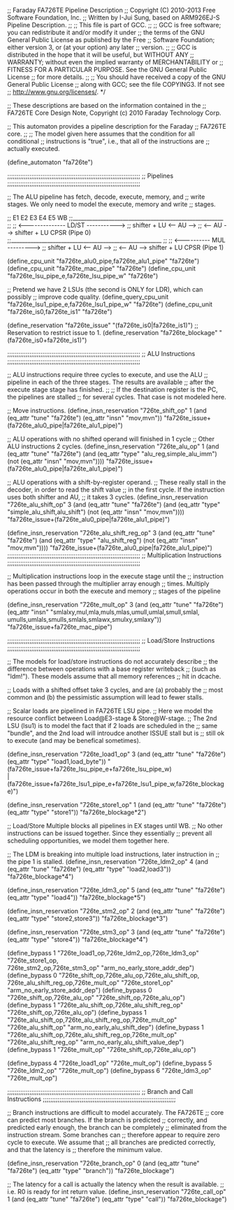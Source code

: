 ;; Faraday FA726TE Pipeline Description
;; Copyright (C) 2010-2013 Free Software Foundation, Inc.
;; Written by I-Jui Sung, based on ARM926EJ-S Pipeline Description.
;;
;; This file is part of GCC.
;;
;; GCC is free software; you can redistribute it and/or modify it under
;; the terms of the GNU General Public License as published by the Free
;; Software Foundation; either version 3, or (at your option) any later
;; version.
;;
;; GCC is distributed in the hope that it will be useful, but WITHOUT ANY
;; WARRANTY; without even the implied warranty of MERCHANTABILITY or
;; FITNESS FOR A PARTICULAR PURPOSE.  See the GNU General Public License
;; for more details.
;;
;; You should have received a copy of the GNU General Public License
;; along with GCC; see the file COPYING3.  If not see
;; <http://www.gnu.org/licenses/>.  */

;; These descriptions are based on the information contained in the
;; FA726TE Core Design Note, Copyright (c) 2010 Faraday Technology Corp.

;; This automaton provides a pipeline description for the Faraday
;; FA726TE core.
;;
;; The model given here assumes that the condition for all conditional
;; instructions is "true", i.e., that all of the instructions are
;; actually executed.

(define_automaton "fa726te")

;;;;;;;;;;;;;;;;;;;;;;;;;;;;;;;;;;;;;;;;;;;;;;;;;;;;;;;;;;;;;;;;;;;;;;;;
;; Pipelines
;;;;;;;;;;;;;;;;;;;;;;;;;;;;;;;;;;;;;;;;;;;;;;;;;;;;;;;;;;;;;;;;;;;;;;;;

;;   The ALU pipeline has fetch, decode, execute, memory, and
;;   write stages.  We only need to model the execute, memory and write
;;   stages.

;;	E1	E2	E3	E4	E5	WB
;;______________________________________________________
;;
;;      <-------------- LD/ST ----------->
;;    shifter + LU      <-- AU -->
;;      <-- AU -->     shifter + LU    CPSR     (Pipe 0)
;;______________________________________________________
;;
;;      <---------- MUL --------->
;;    shifter + LU      <-- AU -->
;;      <-- AU -->     shifter + LU    CPSR     (Pipe 1)


(define_cpu_unit "fa726te_alu0_pipe,fa726te_alu1_pipe" "fa726te")
(define_cpu_unit "fa726te_mac_pipe" "fa726te")
(define_cpu_unit "fa726te_lsu_pipe_e,fa726te_lsu_pipe_w" "fa726te")

;; Pretend we have 2 LSUs (the second is ONLY for LDR), which can possibly
;; improve code quality.
(define_query_cpu_unit "fa726te_lsu1_pipe_e,fa726te_lsu1_pipe_w" "fa726te")
(define_cpu_unit "fa726te_is0,fa726te_is1" "fa726te")

(define_reservation "fa726te_issue" "(fa726te_is0|fa726te_is1)")
;; Reservation to restrict issue to 1.
(define_reservation "fa726te_blockage" "(fa726te_is0+fa726te_is1)")

;;;;;;;;;;;;;;;;;;;;;;;;;;;;;;;;;;;;;;;;;;;;;;;;;;;;;;;;;;;;;;;;;;;;;;;;
;; ALU Instructions
;;;;;;;;;;;;;;;;;;;;;;;;;;;;;;;;;;;;;;;;;;;;;;;;;;;;;;;;;;;;;;;;;;;;;;;;

;; ALU instructions require three cycles to execute, and use the ALU
;; pipeline in each of the three stages.  The results are available
;; after the execute stage stage has finished.
;;
;; If the destination register is the PC, the pipelines are stalled
;; for several cycles.  That case is not modeled here.

;; Move instructions.
(define_insn_reservation "726te_shift_op" 1
  (and (eq_attr "tune" "fa726te")
       (eq_attr "insn" "mov,mvn"))
  "fa726te_issue+(fa726te_alu0_pipe|fa726te_alu1_pipe)")

;; ALU operations with no shifted operand will finished in 1 cycle
;; Other ALU instructions 2 cycles.
(define_insn_reservation "726te_alu_op" 1
 (and (eq_attr "tune" "fa726te")
      (and (eq_attr "type" "alu_reg,simple_alu_imm")
           (not (eq_attr "insn" "mov,mvn"))))
  "fa726te_issue+(fa726te_alu0_pipe|fa726te_alu1_pipe)")

;; ALU operations with a shift-by-register operand.
;; These really stall in the decoder, in order to read the shift value
;; in the first cycle.  If the instruction uses both shifter and AU,
;; it takes 3 cycles.
(define_insn_reservation "726te_alu_shift_op" 3
 (and (eq_attr "tune" "fa726te")
      (and (eq_attr "type" "simple_alu_shift,alu_shift")
           (not (eq_attr "insn" "mov,mvn"))))
  "fa726te_issue+(fa726te_alu0_pipe|fa726te_alu1_pipe)")

(define_insn_reservation "726te_alu_shift_reg_op" 3
 (and (eq_attr "tune" "fa726te")
      (and (eq_attr "type" "alu_shift_reg")
           (not (eq_attr "insn" "mov,mvn"))))
  "fa726te_issue+(fa726te_alu0_pipe|fa726te_alu1_pipe)")
;;;;;;;;;;;;;;;;;;;;;;;;;;;;;;;;;;;;;;;;;;;;;;;;;;;;;;;;;;;;;;;;;;;;;;;;
;; Multiplication Instructions
;;;;;;;;;;;;;;;;;;;;;;;;;;;;;;;;;;;;;;;;;;;;;;;;;;;;;;;;;;;;;;;;;;;;;;;;

;; Multiplication instructions loop in the execute stage until the
;; instruction has been passed through the multiplier array enough
;; times.  Multiply operations occur in both the execute and memory
;; stages of the pipeline

(define_insn_reservation "726te_mult_op" 3
 (and (eq_attr "tune" "fa726te")
      (eq_attr "insn" "smlalxy,mul,mla,muls,mlas,umull,umlal,smull,smlal,\
                       umulls,umlals,smulls,smlals,smlawx,smulxy,smlaxy"))
 "fa726te_issue+fa726te_mac_pipe")

;;;;;;;;;;;;;;;;;;;;;;;;;;;;;;;;;;;;;;;;;;;;;;;;;;;;;;;;;;;;;;;;;;;;;;;;
;; Load/Store Instructions
;;;;;;;;;;;;;;;;;;;;;;;;;;;;;;;;;;;;;;;;;;;;;;;;;;;;;;;;;;;;;;;;;;;;;;;;

;; The models for load/store instructions do not accurately describe
;; the difference between operations with a base register writeback
;; (such as "ldm!").  These models assume that all memory references
;; hit in dcache.

;; Loads with a shifted offset take 3 cycles, and are (a) probably the
;; most common and (b) the pessimistic assumption will lead to fewer stalls.

;; Scalar loads are pipelined in FA726TE LSU pipe.
;; Here we model the resource conflict between Load@E3-stage & Store@W-stage.
;; The 2nd LSU (lsu1) is to model the fact that if 2 loads are scheduled in the
;; same "bundle", and the 2nd load will introudce another ISSUE stall but is
;; still ok to execute (and may be benefical sometimes).

(define_insn_reservation "726te_load1_op" 3
 (and (eq_attr "tune" "fa726te")
      (eq_attr "type" "load1,load_byte"))
 "(fa726te_issue+fa726te_lsu_pipe_e+fa726te_lsu_pipe_w)\
  | (fa726te_issue+fa726te_lsu1_pipe_e+fa726te_lsu1_pipe_w,fa726te_blockage)")

(define_insn_reservation "726te_store1_op" 1
 (and (eq_attr "tune" "fa726te")
      (eq_attr "type" "store1"))
 "fa726te_blockage*2")

;; Load/Store Multiple blocks all pipelines in EX stages until WB.
;; No other instructions can be issued together.  Since they essentially
;; prevent all scheduling opportunities, we model them together here.

;; The LDM is breaking into multiple load instructions, later instruction in
;; the pipe 1 is stalled.
(define_insn_reservation "726te_ldm2_op" 4
 (and (eq_attr "tune" "fa726te")
      (eq_attr "type" "load2,load3"))
 "fa726te_blockage*4")

(define_insn_reservation "726te_ldm3_op" 5
 (and (eq_attr "tune" "fa726te")
      (eq_attr "type" "load4"))
 "fa726te_blockage*5")

(define_insn_reservation "726te_stm2_op" 2
 (and (eq_attr "tune" "fa726te")
      (eq_attr "type" "store2,store3"))
 "fa726te_blockage*3")

(define_insn_reservation "726te_stm3_op" 3
 (and (eq_attr "tune" "fa726te")
      (eq_attr "type" "store4"))
 "fa726te_blockage*4")

(define_bypass 1 "726te_load1_op,726te_ldm2_op,726te_ldm3_op" "726te_store1_op,\
                  726te_stm2_op,726te_stm3_op" "arm_no_early_store_addr_dep")
(define_bypass 0 "726te_shift_op,726te_alu_op,726te_alu_shift_op,\
                 726te_alu_shift_reg_op,726te_mult_op" "726te_store1_op"
                 "arm_no_early_store_addr_dep")
(define_bypass 0 "726te_shift_op,726te_alu_op" "726te_shift_op,726te_alu_op")
(define_bypass 1 "726te_alu_shift_op,726te_alu_shift_reg_op"
                 "726te_shift_op,726te_alu_op")
(define_bypass 1 "726te_alu_shift_op,726te_alu_shift_reg_op,726te_mult_op"
                 "726te_alu_shift_op" "arm_no_early_alu_shift_dep")
(define_bypass 1 "726te_alu_shift_op,726te_alu_shift_reg_op,726te_mult_op"
                 "726te_alu_shift_reg_op" "arm_no_early_alu_shift_value_dep")
(define_bypass 1 "726te_mult_op" "726te_shift_op,726te_alu_op")

(define_bypass 4 "726te_load1_op" "726te_mult_op")
(define_bypass 5 "726te_ldm2_op" "726te_mult_op")
(define_bypass 6 "726te_ldm3_op" "726te_mult_op")

;;;;;;;;;;;;;;;;;;;;;;;;;;;;;;;;;;;;;;;;;;;;;;;;;;;;;;;;;;;;;;;;;;;;;;;;
;; Branch and Call Instructions
;;;;;;;;;;;;;;;;;;;;;;;;;;;;;;;;;;;;;;;;;;;;;;;;;;;;;;;;;;;;;;;;;;;;;;;;

;; Branch instructions are difficult to model accurately.  The FA726TE
;; core can predict most branches.  If the branch is predicted
;; correctly, and predicted early enough, the branch can be completely
;; eliminated from the instruction stream.  Some branches can
;; therefore appear to require zero cycle to execute.  We assume that
;; all branches are predicted correctly, and that the latency is
;; therefore the minimum value.

(define_insn_reservation "726te_branch_op" 0
 (and (eq_attr "tune" "fa726te")
      (eq_attr "type" "branch"))
 "fa726te_blockage")

;; The latency for a call is actually the latency when the result is available.
;; i.e. R0 is ready for int return value.
(define_insn_reservation "726te_call_op" 1
 (and (eq_attr "tune" "fa726te")
      (eq_attr "type" "call"))
 "fa726te_blockage")

